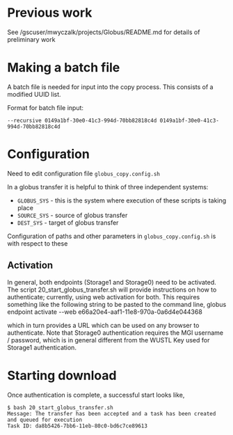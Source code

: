


# Previous work

See /gscuser/mwyczalk/projects/Globus/README.md for details of preliminary work

# Making a batch file

A batch file is needed for input into the copy process.  This consists of a modified UUID list.

Format for batch file input:
```
--recursive 0149a1bf-30e0-41c3-994d-70bb82818c4d 0149a1bf-30e0-41c3-994d-70bb82818c4d
```

# Configuration

Need to edit configuration file `globus_copy.config.sh`

In a globus transfer it is helpful to think of three independent systems:
* `GLOBUS_SYS` - this is the system where execution of these scripts is taking place
* `SOURCE_SYS` - source of globus transfer
* `DEST_SYS`   - target of globus transfer

Configuration of paths and other parameters in `globus_copy.config.sh` is with respect to these

## Activation

In general, both endpoints (Storage1 and Storage0) need to be activated.  The script 
20_start_globus_transfer.sh will provide instructions on how to authenticate; currently,
using web activation for both.  This requires something like the following string to be pasted
to the command line,
    globus endpoint activate --web e66a20e4-aaf1-11e8-970a-0a6d4e044368

which in turn provides a URL which can be used on any browser to authenticate.  Note that Storage0
authentication requires the MGI username / password, which is in general different from the WUSTL Key used
for Storage1 authentication.

# Starting download

Once authentication is complete, a successful start looks like,
```
$ bash 20_start_globus_transfer.sh
Message: The transfer has been accepted and a task has been created and queued for execution
Task ID: da8b5426-7bb6-11eb-80c0-bd6c7ce89613
```
